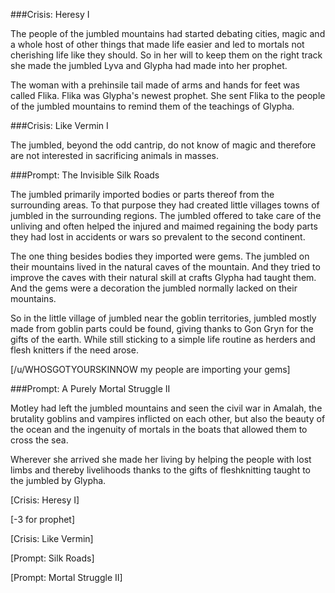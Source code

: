 ###Crisis: Heresy I

The people of the jumbled mountains had started debating cities, magic and a whole host of other things that made life easier and led to mortals not cherishing life like they should. So in her will to keep them on the right track she made the jumbled Lyva and Glypha had made into her prophet.

The woman with a prehinsile tail made of arms and hands for feet was called Flika. Flika was Glypha's newest prophet. She sent Flika to the people of the jumbled mountains to remind them of the teachings of Glypha.

###Crisis: Like Vermin I

The jumbled, beyond the odd cantrip, do not know of magic and therefore are not interested in sacrificing animals in masses.

###Prompt: The Invisible Silk Roads

The jumbled primarily imported bodies or parts thereof from the surrounding areas. To that purpose they had created little villages towns of jumbled in the surrounding regions. The jumbled offered to take care of the unliving and often helped the injured and maimed regaining the body parts they had lost in accidents or wars so prevalent to the second continent.

The one thing besides bodies they imported were gems. The jumbled on their mountains lived in the natural caves of the mountain. And they tried to improve the caves with their natural skill at crafts Glypha had taught them. And the gems were a decoration the jumbled normally lacked on their mountains.

So in the little village of jumbled near the goblin territories, jumbled mostly made from goblin parts could be found, giving thanks to Gon Gryn for the gifts of the earth. While still sticking to a simple life routine as herders and flesh knitters if the need arose.

[/u/WHOSGOTYOURSKINNOW my people are importing your gems]

###Prompt: A Purely Mortal Struggle II

Motley had left the jumbled mountains and seen the civil war in Amalah, the brutality goblins and vampires inflicted on each other, but also the beauty of the ocean and the ingenuity of mortals in the boats that allowed them to cross the sea. 

Wherever she arrived she made her living by helping the people with lost limbs and thereby livelihoods thanks to the gifts of fleshknitting taught to the jumbled by Glypha.

[Crisis: Heresy I]

[-3 for prophet]

[Crisis: Like Vermin]

[Prompt: Silk Roads]

[Prompt: Mortal Struggle II]